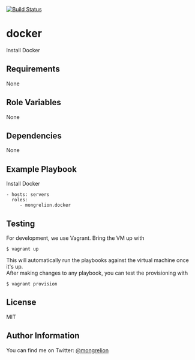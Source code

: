 [![Build Status](https://travis-ci.org/mongrelion/ansible-role-docker.svg?branch=master)](https://travis-ci.org/mongrelion/ansible-role-docker)

docker
=========

Install Docker

Requirements
------------

None

Role Variables
--------------

None

Dependencies
------------

None

Example Playbook
----------------
Install Docker
```
- hosts: servers
  roles:
     - mongrelion.docker
```

Testing
-------
For development, we use Vagrant.
Bring the VM up with

```
$ vagrant up
```

This will automatically run the playbooks against the virtual machine once it's up.  
After making changes to any playbook, you can test the provisioning with

```
$ vagrant provision
```

License
-------

MIT

Author Information
------------------

You can find me on Twitter: [@mongrelion](https://twitter.com/mongrelion)
